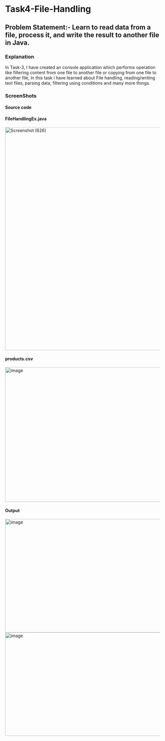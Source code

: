 # Task4-File-Handling
## Problem Statement:- Learn to read data from a file, process it, and write the result to another file in Java.
### Explanation
In Task-3, I have created an console application which performs operation like filtering content from one file to another file or copying from one file to another file, In this task i have learned about File handling, reading/writing text files, parsing data, filtering using conditions and many more things.
### ScreenShots
#### Source code
#### FileHandlingEx.java
<img width="1366" height="725" alt="Screenshot (626)" src="https://github.com/user-attachments/assets/0fce61e4-7903-4308-af4a-73a87c2e0f19" />

#### products.csv
<img width="698" height="438" alt="image" src="https://github.com/user-attachments/assets/01739a4b-0774-4750-a00d-dcd1eb96cdae" />

#### Output
<img width="612" height="369" alt="image" src="https://github.com/user-attachments/assets/64f9a0ea-12b5-4c33-be46-d7ddffe32ee1" />
<img width="519" height="336" alt="image" src="https://github.com/user-attachments/assets/b1974717-3e3a-4e50-9648-d16fcd7bfcd8" />
